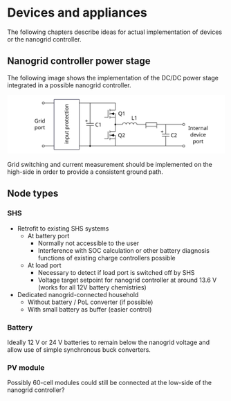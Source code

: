# Devices and appliances

The following chapters describe ideas for actual implementation of devices or the nanogrid controller.

## Nanogrid controller power stage

The following image shows the implementation of the DC/DC power stage integrated in a possible nanogrid controller.

![Nanogrid controller DC/DC power stage](./images/grid-controller-power-stage.svg)

Grid switching and current measurement should be implemented on the high-side in order to provide a consistent ground path.

## Node types

### SHS

* Retrofit to existing SHS systems
    * At battery port
        * Normally not accessible to the user
        * Interference with SOC calculation or other battery diagnosis functions of existing charge controllers possible
    * At load port
        * Necessary to detect if load port is switched off by SHS
        * Voltage target setpoint for nanogrid controller at around 13.6 V (works for all 12V battery chemistries)
* Dedicated nanogrid-connected household
    * Without battery / PoL converter (if possible)
    * With small battery as buffer (easier control)

### Battery

Ideally 12 V or 24 V batteries to remain below the nanogrid voltage and allow use of simple synchronous buck converters.

### PV module

Possibly 60-cell modules could still be connected at the low-side of the nanogrid controller?
